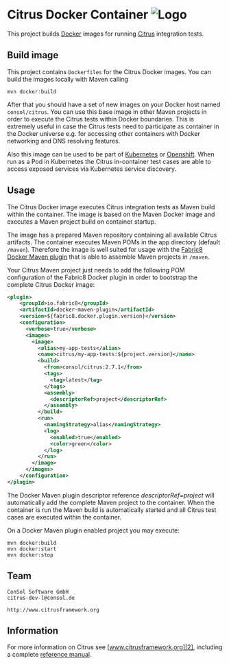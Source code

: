 Citrus Docker Container ![Logo][1]
==============

This project builds [Docker](https://www.docker.com/) images for running [Citrus](http://citrusframework.org) integration tests.

Build image
---------

This project contains `Dockerfiles` for the Citrus Docker images. You can build the images locally with Maven calling

```
mvn docker:build
```

After that you should have a set of new images on your Docker host named `consol/citrus`. You can use this base image in other
Maven projects in order to execute the Citrus tests within Docker boundaries. This is extremely useful in case the Citrus tests need
to participate as container in the Docker universe e.g. for accessing other containers with Docker networking and DNS resolving features.
 
Also this image can be used to be part of [Kubernetes](https://kubernetes.io/) or [Openshift](https://www.openshift.com/). When run as a 
Pod in Kubernetes the Citrus in-container test cases are able to access exposed services via Kubernetes service discovery.

Usage
---------

The Citrus Docker image executes Citrus integration tests as Maven build within the container. The
image is based on the Maven Docker image and executes a Maven project build on container startup.

The image has a prepared Maven repository containing all available Citrus artifacts. The container executes
Maven POMs in the app directory (default `/maven`). Therefore the image is well suited for usage with the
[Fabric8 Docker Maven plugin](https://github.com/fabric8io/docker-maven-plugin) that is able to assemble Maven projects in `/maven`. 

Your Citrus Maven project just needs to add the following POM configuration of the Fabric8 Docker plugin in order to
bootstrap the complete Citrus Docker image:

```xml
<plugin>
    <groupId>io.fabric8</groupId>
    <artifactId>docker-maven-plugin</artifactId>
    <version>${fabric8.docker.plugin.version}</version>
    <configuration>
      <verbose>true</verbose>
      <images>
        <image>
          <alias>my-app-tests</alias>
          <name>citrus/my-app-tests:${project.version}</name>
          <build>
            <from>consol/citrus:2.7.1</from>
            <tags>
              <tag>latest</tag>
            </tags>
            <assembly>
              <descriptorRef>project</descriptorRef>
            </assembly>
          </build>
          <run>
            <namingStrategy>alias</namingStrategy>
            <log>
              <enabled>true</enabled>
              <color>green</color>
            </log>
          </run>
        </image>
      </images>
    </configuration>
</plugin>
```

The Docker Maven plugin descriptor reference *descriptorRef=project* will automatically add the complete Maven project to the container.
When the container is run the Maven build is automatically started and all Citrus test cases are executed within the container.

On a Docker Maven plugin enabled project you may execute:

```
mvn docker:build
mvn docker:start
mvn docker:stop
```

Team
---------

```
ConSol Software GmbH
citrus-dev-l@consol.de

http://www.citrusframework.org
```

Information
---------

For more information on Citrus see [www.citrusframework.org][2], including
a complete [reference manual][3].

 [1]: http://www.citrusframework.org/img/brand-logo.png "Citrus"
 [2]: http://www.citrusframework.org
 [3]: http://www.citrusframework.org/reference/html/